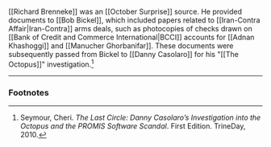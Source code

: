 [[Richard Brenneke]] was an [[October Surprise]] source. He provided documents to [[Bob Bickel]], which included papers related to [[Iran-Contra Affair|Iran-Contra]] arms deals, such as photocopies of checks drawn on [[Bank of Credit and Commerce International|BCCI]] accounts for [[Adnan Khashoggi]] and [[Manucher Ghorbanifar]]. These documents were subsequently passed from Bickel to [[Danny Casolaro]] for his "[[The Octopus]]" investigation.[^1]

---
### Footnotes

[^1]: Seymour, Cheri. *The Last Circle: Danny Casolaro’s Investigation into the Octopus and the PROMIS Software Scandal*. First Edition. TrineDay, 2010.